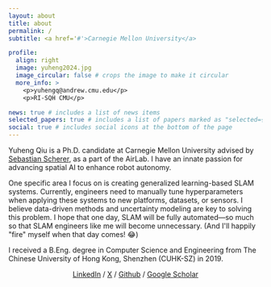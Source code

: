 ```yaml
---
layout: about
title: about
permalink: /
subtitle: <a href='#'>Carnegie Mellon University</a>

profile:
  align: right
  image: yuheng2024.jpg
  image_circular: false # crops the image to make it circular
  more_info: >
    <p>yuhengq@andrew.cmu.edu</p>
    <p>RI-SQH CMU</p>

news: true # includes a list of news items
selected_papers: true # includes a list of papers marked as "selected={true}"
social: true # includes social icons at the bottom of the page
---
```


Yuheng Qiu is a Ph.D. candidate at Carnegie Mellon University advised by [Sebastian Scherer](https://theairlab.org/team/sebastian/), as a part of the AirLab. I have an innate passion for advancing spatial AI to enhance robot autonomy.

One specific area I focus on is creating generalized learning-based SLAM systems. Currently, engineers need to manually tune hyperparameters when applying these systems to new platforms, datasets, or sensors. I believe data-driven methods and uncertainty modeling are key to solving this problem. I hope that one day, SLAM will be fully automated—so much so that SLAM engineers like me will become unnecessary. (And I'll happily "fire" myself when that day comes! 😂)

I received a B.Eng. degree in Computer Science and Engineering from The Chinese University of Hong Kong, Shenzhen (CUHK-SZ) in 2019.

<div style="text-align: center;">
    <a href="https://www.linkedin.com/in/yuheng-qiu-6bb9151b0/">LinkedIn</a> /
    <a href="https://x.com/QiuYuhengQiu">X</a> /
    <a href="https://github.com/haleqiu">Github</a> /
    <a href="https://scholar.google.com/citations?user=aEK45mEAAAAJ">Google Scholar</a>
</div>
<!-- {% twitter https://x.com/QiuYuhengQiu maxheight=300 maxwidth=700 limit=1 %} -->
<!-- <a class="twitter-timeline" href="https://twitter.com/QiuYuhengQiu?ref_src=twsrc%5Etfw">Tweets by QiuYuhengQiu</a> <script async src="https://platform.twitter.com/widgets.js" charset="utf-8"></script> -->

